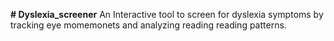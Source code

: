 <b># Dyslexia_screener</b>
An Interactive tool to screen for dyslexia symptoms by tracking eye momemonets and analyzing reading reading patterns.